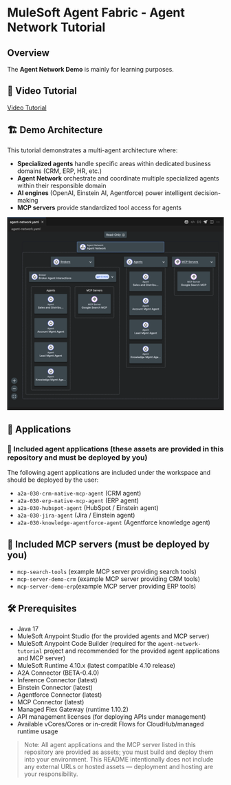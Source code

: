 # MuleSoft Agent Fabric - Agent Network Tutorial

## Overview

The **Agent Network Demo** is mainly for learning purposes.

## 🎥 Video Tutorial
[Video Tutorial](https://youtu.be/2g1hzk1mP2I)

## 🏗️ Demo Architecture

This tutorial demonstrates a multi-agent architecture where:
- **Specialized agents** handle specific areas within dedicated business domains (CRM, ERP, HR, etc.)
- **Agent Network** orchestrate and coordinate multiple specialized agents within their responsible domain
- **AI engines** (OpenAI, Einstein AI, Agentforce) power intelligent decision-making
- **MCP servers** provide standardized tool access for agents

![Demo Architecture](img/agent-network.png "Demo Archtecture")

## 📁 Applications

### 🤖 Included agent applications (these assets are provided in this repository and must be deployed by you)

The following agent applications are included under the workspace and should be deployed by the user:

- `a2a-030-crm-native-mcp-agent` (CRM agent)
- `a2a-030-erp-native-mcp-agent` (ERP agent)
- `a2a-030-hubspot-agent` (HubSpot / Einstein agent)
- `a2a-030-jira-agent` (Jira / Einstein agent)
- `a2a-030-knowledge-agentforce-agent` (Agentforce knowledge agent)

## 🔧 Included MCP servers (must be deployed by you)

- `mcp-search-tools` (example MCP server providing search tools)
- `mcp-server-demo-crm` (example MCP server providing CRM tools)
- `mcp-server-demo-erp`(example MCP server providing ERP tools)

## 🛠️ Prerequisites
- Java 17
- MuleSoft Anypoint Studio (for the provided agents and MCP server)
- MuleSoft Anypoint Code Builder (required for the `agent-network-tutorial` project and recommended for the provided agent applications and MCP server)
- MuleSoft Runtime 4.10.x (latest compatible 4.10 release)
- A2A Connector (BETA-0.4.0)
- Inference Connector (latest)
- Einstein Connector (latest)
- Agentforce Connector (latest)
- MCP Connector (latest)
- Managed Flex Gateway (runtime 1.10.2)
- API management licenses (for deploying APIs under management)
- Available vCores/Cores or in-credit Flows for CloudHub/managed runtime usage


> Note: All agent applications and the MCP server listed in this repository are provided as assets; you must build and deploy them into your environment. This README intentionally does not include any external URLs or hosted assets — deployment and hosting are your responsibility.
